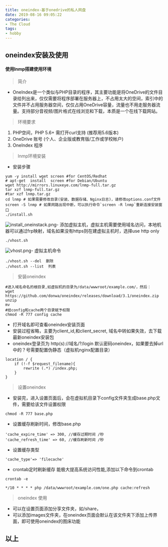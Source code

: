 ```yaml
---
title: oneindex-基于onedrive的私人网盘
date: 2019-08-16 09:05:22
categories:
- The Cloud
tags:
- hobby
---
```

## oneindex安装及使用
#### 使用lnmp搭建使用环境
> 简介
- OneIndex是一个类似与PHP目录的程序，其主要功能是将OneDrive的文件目录给列出来，仅仅需要将程序部署在服务器上，不占用太大的空间，索引中的文件并不占用服务器空间，仅仅占用OneDrive容量，流量也不用走服务器流量。支持部分音视频/图片格式在线浏览和下载，本质是一个在线下载网站。
> 环境要求
1. PHP空间，PHP 5.6+ 需打开curl支持 (推荐用5.6版本)
2. OneDrive 账号 (个人、企业版或教育版/工作或学校帐户)
3. OneIndex 程序
> lnmp环境安装
- 安装步骤
```
yum -y install wget screen #for CentOS/Redhat
# apt-get  install  screen #for Debian/Ubuntu
wget http://mirrors.linuxeye.com/lnmp-full.tar.gz
tar xzf lnmp-full.tar.gz
#tar xzf lnmp.tar.gz
cd lnmp # 如果需要修改目录(安装、数据存储、Nginx日志)，请修改options.conf文件
screen -S lnmp # 如果网路出现中断，可以执行命令`screen -R lnmp`重新连接安装窗口
./install.sh
```
<!--more-->
![install_oneinstack.png](https://chevereto.zhuangzexin.top/images/2019/08/16/install_oneinstack.png)- 添加虚拟主机，虚拟主机需要使用域名访问，本地机器可以通过frp映射，域名如果没有https则在建虚拟主机时，选择use http only
```
./vhost.sh
```
![vhost.png](https://chevereto.zhuangzexin.top/images/2019/08/16/vhost.png)- 虚拟主机命令
```
./vhost.sh --del  删除
./vhost.sh --list  列表
```
> 安装oneindex
```
#进入域名命名的根目录,如虚拟机的目录为/data/wwwroot/example.com/，然后：
wget https://github.com/donwa/oneindex/releases/download/3.1/oneindex.zip
unzip
mv
#给config和cache两个目录赋予权限
chmod -R 777 config cache

```
- 打开域名即可查看oneindex安装页面
- 安装过程省略，主要为client_id,和client_secret, 域名中转如果失效，去下载最新oneindex安装包
- oneindex登录页为 http(s)://域名/?/login 默认密码oneindex，如果要去掉url中的？号需要配置伪静态（虚拟机nginx配置目录）
```
location / {
    if (!-f $request_filename){ 
        rewrite (.*) /index.php; 
    } 
} 
```
> 设置oneindex
- 安装完，进入设置页面后，会在虚拟机目录下config文件夹生成base.php文件，需要给该文件设置权限
```
chmod -R 777 base.php
```
- 设置缓存刷新时间，修改base.php
```
'cache_expire_time' => 300, //缓存过期时间 /秒
'cache_refresh_time' => 60, //缓存刷新时间 /秒
```
- 设置缓存类型
```
'cache_type'=> 'filecache'  

```
- crontab定时刷新缓存 能极大提高系统访问性能,添加以下命令到crontab
```
crontab -e

*/10 * * * * php /data/wwwroot/example.com/one.php cache:refresh

```
> oneindex 使用
- 可以在设置页面添加分享文件夹，如/share，
- 可以添加images文件夹，在oneindex页面会默认在该文件夹下添加上传界面，即可使用oneindex的图床功能
## 以上


